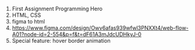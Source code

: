 1. First Assignment Programming Hero
2. HTML, CSS
3. figma to html
4. https://www.figma.com/design/Owv6afas939wfwl3PNXXt4/web-flow-A01?node-id=2-554&p=f&t=dF61A3mJdcUDHkyJ-0
5. Special feature: hover border animation
